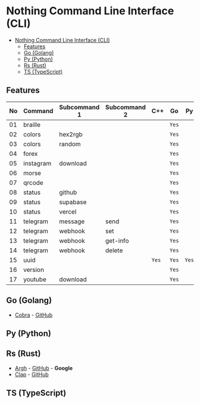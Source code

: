 # Nothing Command Line Interface (CLI)

- [Nothing Command Line Interface (CLI)](#nothing-command-line-interface-cli)
  - [Features](#features)
  - [Go (Golang)](#go-golang)
  - [Py (Python)](#py-python)
  - [Rs (Rust)](#rs-rust)
  - [TS (TypeScript)](#ts-typescript)

## Features

| No  | Command   | Subcommand 1 | Subcommand 2 | C++   | Go    | Py    | Rs    | TS    |
| --- | --------- | ------------ | ------------ | ----- | ----- | ----- | ----- | ----- |
| 01  | braille   |              |              |       | `Yes` |       |       |       |
| 02  | colors    | hex2rgb      |              |       | `Yes` |       |       |       |
| 03  | colors    | random       |              |       | `Yes` |       |       |       |
| 04  | forex     |              |              |       | `Yes` |       |       |       |
| 05  | instagram | download     |              |       | `Yes` |       |       |       |
| 06  | morse     |              |              |       | `Yes` |       |       |       |
| 07  | qrcode    |              |              |       | `Yes` |       |       |       |
| 08  | status    | github       |              |       | `Yes` |       |       |       |
| 09  | status    | supabase     |              |       | `Yes` |       |       |       |
| 10  | status    | vercel       |              |       | `Yes` |       |       |       |
| 11  | telegram  | message      | send         |       | `Yes` |       |       |       |
| 12  | telegram  | webhook      | set          |       | `Yes` |       |       |       |
| 13  | telegram  | webhook      | get-info     |       | `Yes` |       |       |       |
| 14  | telegram  | webhook      | delete       |       | `Yes` |       |       |       |
| 15  | uuid      |              |              | `Yes` | `Yes` | `Yes` | `Yes` | `Yes` |
| 16  | version   |              |              |       | `Yes` |       |       |       |
| 17  | youtube   | download     |              |       | `Yes` |       |       |       |

## Go (Golang)

- [Cobra](https://cobra.dev/) - [GitHub](https://github.com/spf13/cobra)

## Py (Python)

## Rs (Rust)

- [Argh](https://docs.rs/argh/latest/argh/) - [GitHub](https://github.com/google/argh) - **Google**
- [Clap](https://docs.rs/clap/latest/clap/) - [GitHub](https://github.com/clap-rs/clap)

## TS (TypeScript)
